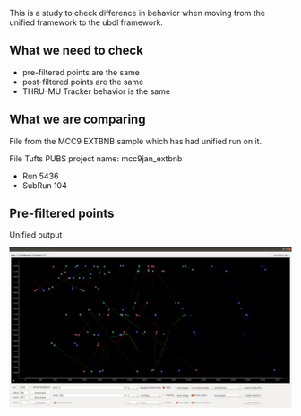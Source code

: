 This is a study to check difference in behavior when moving from the unified framework to the ubdl framework.

## What we need to check

* pre-filtered points are the same
* post-filtered points are the same
* THRU-MU Tracker behavior is the same

## What we are comparing

File from the MCC9 EXTBNB sample which has had unified run on it.

File Tufts PUBS project name: mcc9jan_extbnb

* Run 5436
* SubRun 104

## Pre-filtered points

Unified output

![](prefiltered_points_unified.png?raw=true)